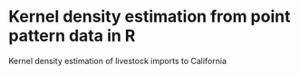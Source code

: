 # Kernel density estimation from point pattern data in R
Kernel density estimation of livestock imports to California
